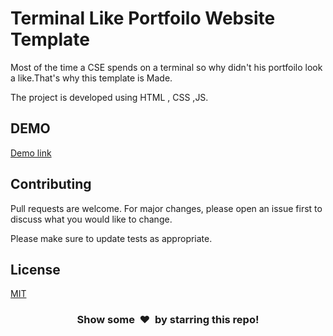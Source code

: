 # Terminal Like Portfoilo Website Template

Most of the time a CSE spends on a terminal so why didn't his portfoilo look a like.That's why this template is Made.

The project is developed using HTML , CSS ,JS. 

## DEMO

[Demo link](samartheshacharekar.epizy.com)


## Contributing
Pull requests are welcome. For major changes, please open an issue first to discuss what you would like to change.

Please make sure to update tests as appropriate.

## License
[MIT](https://choosealicense.com/licenses/mit/)

<h3 align="center">Show some &nbsp;❤️&nbsp; by starring this repo! </h3>
